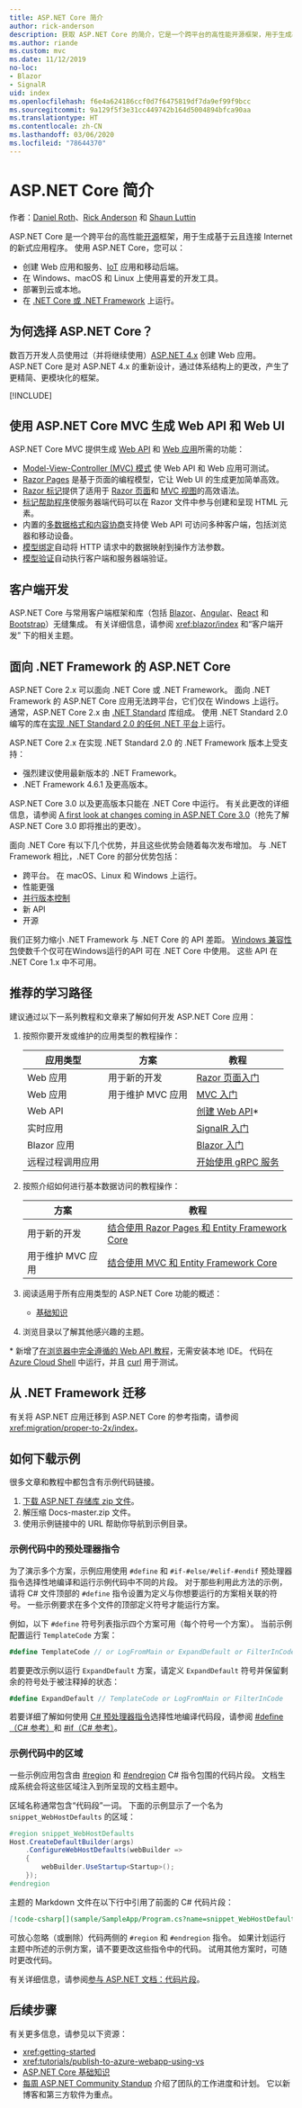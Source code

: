 ```yaml
---
title: ASP.NET Core 简介
author: rick-anderson
description: 获取 ASP.NET Core 的简介，它是一个跨平台的高性能开源框架，用于生成基于云且连接 Internet 的新式应用程序。
ms.author: riande
ms.custom: mvc
ms.date: 11/12/2019
no-loc:
- Blazor
- SignalR
uid: index
ms.openlocfilehash: f6e4a624186ccf0d7f6475819df7da9ef99f9bcc
ms.sourcegitcommit: 9a129f5f3e31cc449742b164d5004894bfca90aa
ms.translationtype: HT
ms.contentlocale: zh-CN
ms.lasthandoff: 03/06/2020
ms.locfileid: "78644370"
---
```

# <a name="introduction-to-aspnet-core"></a>ASP.NET Core 简介

作者：[Daniel Roth](https://github.com/danroth27)、[Rick Anderson](https://twitter.com/RickAndMSFT) 和 [Shaun Luttin](https://twitter.com/dicshaunary)

ASP.NET Core 是一个跨平台的高性能[开源](https://github.com/aspnet/home)框架，用于生成基于云且连接 Internet 的新式应用程序。 使用 ASP.NET Core，您可以：

* 创建 Web 应用和服务、[IoT](https://www.microsoft.com/internet-of-things/) 应用和移动后端。
* 在 Windows、macOS 和 Linux 上使用喜爱的开发工具。
* 部署到云或本地。
* 在 [.NET Core 或 .NET Framework](/dotnet/articles/standard/choosing-core-framework-server) 上运行。

## <a name="why-choose-aspnet-core"></a>为何选择 ASP.NET Core？

数百万开发人员使用过（并将继续使用）[ASP.NET 4.x](/aspnet/overview) 创建 Web 应用。 ASP.NET Core 是对 ASP.NET 4.x 的重新设计，通过体系结构上的更改，产生了更精简、更模块化的框架。

[!INCLUDE[](~/includes/benefits.md)]

## <a name="build-web-apis-and-web-ui-using-aspnet-core-mvc"></a>使用 ASP.NET Core MVC 生成 Web API 和 Web UI

ASP.NET Core MVC 提供生成 [Web API](xref:tutorials/first-web-api) 和 [Web 应用](xref:tutorials/razor-pages/index)所需的功能：

* [Model-View-Controller (MVC) 模式](xref:mvc/overview) 使 Web API 和 Web 应用可测试。
* [Razor Pages](xref:razor-pages/index) 是基于页面的编程模型，它让 Web UI 的生成更加简单高效。
* [Razor 标记](xref:mvc/views/razor)提供了适用于 [Razor 页面](xref:razor-pages/index)和 [MVC 视图](xref:mvc/views/overview)的高效语法。
* [标记帮助程序](xref:mvc/views/tag-helpers/intro)使服务器端代码可以在 Razor 文件中参与创建和呈现 HTML 元素。
* 内置的[多数据格式和内容协商](xref:web-api/advanced/formatting)支持使 Web API 可访问多种客户端，包括浏览器和移动设备。
* [模型绑定](xref:mvc/models/model-binding)自动将 HTTP 请求中的数据映射到操作方法参数。
* [模型验证](xref:mvc/models/validation)自动执行客户端和服务器端验证。

## <a name="client-side-development"></a>客户端开发

ASP.NET Core 与常用客户端框架和库（包括 [Blazor](xref:blazor/index)、[Angular](xref:spa/angular)、[React](xref:spa/react) 和 [Bootstrap](https://getbootstrap.com/)）无缝集成。 有关详细信息，请参阅 <xref:blazor/index> 和“客户端开发”  下的相关主题。

<a name="target-framework"></a>

## <a name="aspnet-core-targeting-net-framework"></a>面向 .NET Framework 的 ASP.NET Core

ASP.NET Core 2.x 可以面向 .NET Core 或 .NET Framework。 面向 .NET Framework 的 ASP.NET Core 应用无法跨平台，它们仅在 Windows 上运行。 通常，ASP.NET Core 2.x 由 [.NET Standard](/dotnet/standard/net-standard) 库组成。 使用 .NET Standard 2.0 编写的库在[实现 .NET Standard 2.0 的任何 .NET 平台](/dotnet/standard/net-standard#net-implementation-support)上运行。

ASP.NET Core 2.x 在实现 .NET Standard 2.0 的 .NET Framework 版本上受支持：

* 强烈建议使用最新版本的 .NET Framework。
* .NET Framework 4.6.1 及更高版本。

ASP.NET Core 3.0 以及更高版本只能在 .NET Core 中运行。 有关此更改的详细信息，请参阅 [A first look at changes coming in ASP.NET Core 3.0](https://blogs.msdn.microsoft.com/webdev/2018/10/29/a-first-look-at-changes-coming-in-asp-net-core-3-0/)（抢先了解 ASP.NET Core 3.0 即将推出的更改）。

面向 .NET Core 有以下几个优势，并且这些优势会随着每次发布增加。 与 .NET Framework 相比，.NET Core 的部分优势包括：

* 跨平台。 在 macOS、Linux 和 Windows 上运行。
* 性能更强
* [并行版本控制](/dotnet/standard/choosing-core-framework-server#a-need-for-side-by-side-of-net-versions-per-application-level)
* 新 API
* 开源

我们正努力缩小 .NET Framework 与 .NET Core 的 API 差距。 [Windows 兼容性包](/dotnet/core/porting/windows-compat-pack)使数千个仅可在Windows运行的API 可在 .NET Core 中使用。 这些 API 在 .NET Core 1.x 中不可用。

## <a name="recommended-learning-path"></a>推荐的学习路径

建议通过以下一系列教程和文章来了解如何开发 ASP.NET Core 应用：

1. 按照你要开发或维护的应用类型的教程操作：

   |应用类型  |方案  |教程  |
   |----------|----------|----------|
   |Web 应用                   | 用于新的开发        |[Razor 页面入门](xref:tutorials/razor-pages/razor-pages-start) |
   |Web 应用                   | 用于维护 MVC 应用 |[MVC 入门](xref:tutorials/first-mvc-app/start-mvc)|
   |Web API                   |                            |[创建 Web API](xref:tutorials/first-web-api)\*  |
   |实时应用             |                            |[SignalR 入门](xref:tutorials/signalr) |
   |Blazor 应用                |                            |[Blazor 入门](xref:blazor/get-started) |
   |远程过程调用应用 |                            |[开始使用 gRPC 服务](xref:tutorials/grpc/grpc-start) |

1. 按照介绍如何进行基本数据访问的教程操作：

   |方案  |教程  |
   |----------|----------|
   | 用于新的开发        |[结合使用 Razor Pages 和 Entity Framework Core](xref:data/ef-rp/intro) |
   | 用于维护 MVC 应用 |[结合使用 MVC 和 Entity Framework Core](xref:data/ef-mvc/intro)

1. 阅读适用于所有应用类型的 ASP.NET Core 功能的概述：

   * [基础知识](xref:fundamentals/index)

1. 浏览目录以了解其他感兴趣的主题。

\* 新增了[在浏览器中完全遵循的 Web API 教程](https://docs.microsoft.com/learn/modules/build-web-api-net-core)，无需安装本地 IDE。  代码在 [Azure Cloud Shell](https://azure.microsoft.com/features/cloud-shell/) 中运行，并且 [curl](https://curl.haxx.se/) 用于测试。

## <a name="migration-from-the-net-framework"></a>从 .NET Framework 迁移

有关将 ASP.NET 应用迁移到 ASP.NET Core 的参考指南，请参阅 <xref:migration/proper-to-2x/index>。

## <a name="how-to-download-a-sample"></a>如何下载示例

很多文章和教程中都包含有示例代码链接。

1. [下载 ASP.NET 存储库 zip 文件](https://codeload.github.com/dotnet/AspNetCore.Docs/zip/master)。
1. 解压缩 Docs-master.zip  文件。
1. 使用示例链接中的 URL 帮助你导航到示例目录。

### <a name="preprocessor-directives-in-sample-code"></a>示例代码中的预处理器指令

为了演示多个方案，示例应用使用 `#define` 和 `#if-#else/#elif-#endif` 预处理器指令选择性地编译和运行示例代码中不同的片段。 对于那些利用此方法的示例，请将 C# 文件顶部的 `#define` 指令设置为定义与你想要运行的方案相关联的符号。 一些示例要求在多个文件的顶部定义符号才能运行方案。

例如，以下 `#define` 符号列表指示四个方案可用（每个符号一个方案）。 当前示例配置运行 `TemplateCode` 方案：

```csharp
#define TemplateCode // or LogFromMain or ExpandDefault or FilterInCode
```

若要更改示例以运行 `ExpandDefault` 方案，请定义 `ExpandDefault` 符号并保留剩余的符号处于被注释掉的状态：

```csharp
#define ExpandDefault // TemplateCode or LogFromMain or FilterInCode
```

若要详细了解如何使用 [C# 预处理器指令](/dotnet/csharp/language-reference/preprocessor-directives/)选择性地编译代码段，请参阅 [#define（C# 参考）](/dotnet/csharp/language-reference/preprocessor-directives/preprocessor-define)和 [#if（C# 参考）](/dotnet/csharp/language-reference/preprocessor-directives/preprocessor-if)。

### <a name="regions-in-sample-code"></a>示例代码中的区域

一些示例应用包含由 [#region](/dotnet/csharp/language-reference/preprocessor-directives/preprocessor-region) 和 [#endregion](/dotnet/csharp/language-reference/preprocessor-directives/preprocessor-endregion) C# 指令包围的代码片段。 文档生成系统会将这些区域注入到所呈现的文档主题中。  

区域名称通常包含“代码段”一词。 下面的示例显示了一个名为 `snippet_WebHostDefaults` 的区域：

```csharp
#region snippet_WebHostDefaults
Host.CreateDefaultBuilder(args)
    .ConfigureWebHostDefaults(webBuilder =>
    {
        webBuilder.UseStartup<Startup>();
    });
#endregion
```

主题的 Markdown 文件在以下行中引用了前面的 C# 代码片段：

```md
[!code-csharp[](sample/SampleApp/Program.cs?name=snippet_WebHostDefaults)]
```

可放心忽略（或删除）代码两侧的 `#region` 和 `#endregion` 指令。 如果计划运行主题中所述的示例方案，请不要更改这些指令中的代码。 试用其他方案时，可随时更改代码。

有关详细信息，请参阅[参与 ASP.NET 文档：代码片段](https://github.com/dotnet/AspNetCore.Docs/blob/master/CONTRIBUTING.md#code-snippets)。

## <a name="next-steps"></a>后续步骤

有关更多信息，请参见以下资源：

* <xref:getting-started>
* <xref:tutorials/publish-to-azure-webapp-using-vs>
* [ASP.NET Core 基础知识](xref:fundamentals/index)
* [每周 ASP.NET Community Standup](https://live.asp.net/) 介绍了团队的工作进度和计划。 它以新博客和第三方软件为重点。
